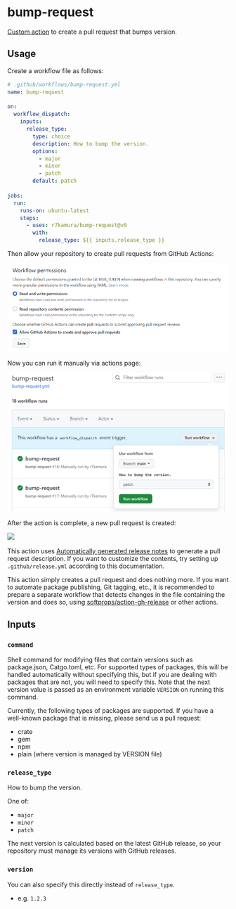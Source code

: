 # bump-request

[Custom action](https://docs.github.com/en//actions/creating-actions/about-custom-actions) to create a pull request that bumps version.

## Usage

Create a workflow file as follows:

```yaml
# .github/workflows/bump-request.yml
name: bump-request

on:
  workflow_dispatch:
    inputs:
      release_type:
        type: choice
        description: How to bump the version.
        options:
          - major
          - minor
          - patch
        default: patch

jobs:
  run:
    runs-on: ubuntu-latest
    steps:
      - uses: r7kamura/bump-request@v0
        with:
          release_type: ${{ inputs.release_type }}
```

Then allow your repository to create pull requests from GitHub Actions:

![](images/workflow-permissions.png)

Now you can run it manually via actions page:

![](images/workflow.png)

After the action is complete, a new pull request is created:

![](images/pull-request.png)

This action uses [Automatically generated release notes](https://docs.github.com/en//repositories/releasing-projects-on-github/automatically-generated-release-notes) to generate a pull request description.
If you want to customize the contents, try setting up `.github/release.yml` according to this documentation.

This action simply creates a pull request and does nothing more. If you want to automate package publishing, Git tagging, etc., it is recommended to prepare a separate workflow that detects changes in the file containing the version and does so, using [softprops/action-gh-release](https://github.com/softprops/action-gh-release) or other actions.

## Inputs

### `command`

Shell command for modifying files that contain versions such as package.json, Catgo.toml, etc.
For supported types of packages, this will be handled automatically without specifying this,
but if you are dealing with packages that are not, you will need to specify this.
Note that the next version value is passed as an environment variable `VERSION` on running this command.

Currently, the following types of packages are supported. If you have a well-known package that is missing, please send us a pull request:

- crate
- gem
- npm
- plain (where version is managed by VERSION file)

### `release_type`

How to bump the version.

One of:

- `major`
- `minor`
- `patch`

The next version is calculated based on the latest GitHub release,
so your repository must manage its versions with GitHub releases.

### `version`

You can also specify this directly instead of `release_type`.

- e.g. `1.2.3`
